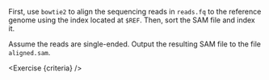 <script>
// Solution:
//    bowtie2 -x $REF -U reads.fq -S aligned.sam
//    samtools sort -o aligned.sorted.bam aligned.sam


import Exercise from "./components/Exercise.svelte";

let criteria = [
{
	name: "File <code>aligned.sam</code> contains reads mapped to the genome",
	checks: [{
		type: "file",
		path: "aligned.sam",
		action: "contents",
		contents: "yes"
	}]
},
{
	name: "File <code>aligned.sorted.bam</code> is a sorted BAM file version of <code>aligned.sam</code>",
	checks: [{
		type: "file",
		path: "aligned.sorted.bam",
		action: "contents",
		command: "samtools sort -o /tmp/__dnasecret.bam aligned.sam; cat /tmp/__dnasecret.bam"
	}]
},
];
</script>

First, use `bowtie2` to align the sequencing reads in `reads.fq` to the reference genome using the index located at `$REF`. Then, sort the SAM file and index it.

Assume the reads are single-ended. Output the resulting SAM file to the file `aligned.sam`.

<Exercise {criteria} />
